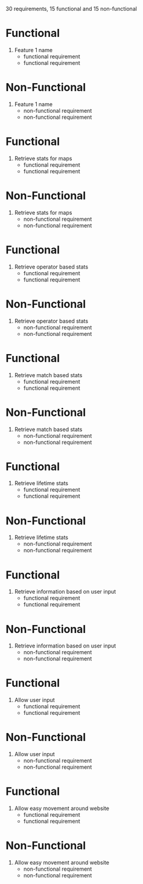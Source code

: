 30 requirements, 15 functional and 15 non-functional


# Functional 

1. Feature 1 name
   * functional requirement
   * functional requirement


# Non-Functional

1. Feature 1 name
   * non-functional requirement
   * non-functional requirement 


# Functional 

1. Retrieve stats for maps
   * functional requirement
   * functional requirement


# Non-Functional

1. Retrieve stats for maps 
   * non-functional requirement
   * non-functional requirement

# Functional 

1. Retrieve operator based stats
   * functional requirement
   * functional requirement


# Non-Functional

1. Retrieve operator based stats
   * non-functional requirement
   * non-functional requirement


  # Functional 

1. Retrieve match based stats
   * functional requirement
   * functional requirement


# Non-Functional

1. Retrieve match based stats
   * non-functional requirement
   * non-functional requirement


# Functional 

1. Retrieve lifetime stats
   * functional requirement
   * functional requirement


# Non-Functional

1. Retrieve lifetime stats
   * non-functional requirement
   * non-functional requirement


# Functional 

1. Retrieve information based on user input
   * functional requirement
   * functional requirement


# Non-Functional

1. Retrieve information based on user input
   * non-functional requirement
   * non-functional requirement

# Functional 

1. Allow user input
   * functional requirement
   * functional requirement


# Non-Functional

1. Allow user input
   * non-functional requirement
   * non-functional requirement


# Functional 

1. Allow easy movement around website
   * functional requirement
   * functional requirement


# Non-Functional

1. Allow easy movement around website
   * non-functional requirement
   * non-functional requirement 
